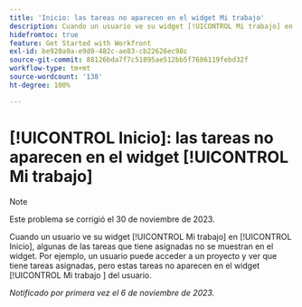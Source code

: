 ```yaml
---
title: 'Inicio: las tareas no aparecen en el widget Mi trabajo'
description: Cuando un usuario ve su widget [!UICONTROL Mi trabajo] en Inicio, algunas de las tareas que tiene asignadas no se muestran en el widget. Por ejemplo, un usuario puede acceder a un proyecto y ver que tiene tareas asignadas, pero estas tareas no aparecen en el widget [!UICONTROL Mi trabajo ] del usuario.
hidefromtoc: true
feature: Get Started with Workfront
exl-id: be920a9a-e9d0-482c-ae83-cb22626ec98c
source-git-commit: 88126bda7f7c51895ae512bb5f7686119febd32f
workflow-type: tm+mt
source-wordcount: '138'
ht-degree: 100%

---
```


# [!UICONTROL Inicio]: las tareas no aparecen en el widget [!UICONTROL Mi trabajo]

>[!NOTE]
>
>Este problema se corrigió el 30 de noviembre de 2023.

Cuando un usuario ve su widget [!UICONTROL Mi trabajo] en [!UICONTROL Inicio], algunas de las tareas que tiene asignadas no se muestran en el widget. Por ejemplo, un usuario puede acceder a un proyecto y ver que tiene tareas asignadas, pero estas tareas no aparecen en el widget [!UICONTROL Mi trabajo ] del usuario.

_Notificado por primera vez el 6 de noviembre de 2023._
